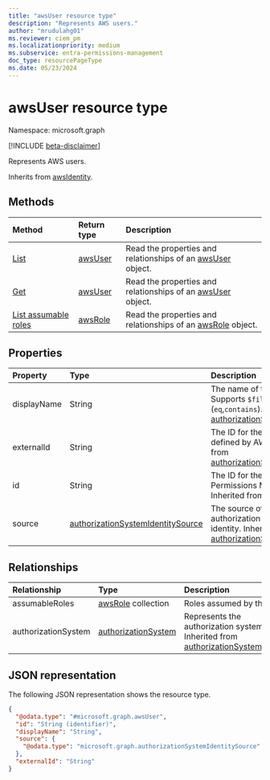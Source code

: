 ```yaml
---
title: "awsUser resource type"
description: "Represents AWS users."
author: "mrudulahg01"
ms.reviewer: ciem_pm
ms.localizationpriority: medium
ms.subservice: entra-permissions-management
doc_type: resourcePageType
ms.date: 05/23/2024
---
```


# awsUser resource type

Namespace: microsoft.graph

[!INCLUDE [beta-disclaimer](../../includes/beta-disclaimer.md)]

Represents AWS users.

Inherits from [awsIdentity](../resources/awsidentity.md).

## Methods
|Method|Return type|Description|
|:---|:---|:---|
|[List](../api/awsassociatedidentities-list-users.md)|[awsUser](../resources/awsuser.md)|Read the properties and relationships of an [awsUser](../resources/awsuser.md) object.|
|[Get](../api/awsuser-get.md)|[awsUser](../resources/awsuser.md)|Read the properties and relationships of an [awsUser](../resources/awsuser.md) object.|
|[List assumable roles](../api/awsuser-list-assumableroles.md)|[awsRole](../resources/awsrole.md)|Read the properties and relationships of an [awsRole](../resources/awsrole.md) object.|

## Properties
|Property|Type|Description|
|:---|:---|:---|
|displayName|String|The name of the object. Supports `$filter` (`eq`,`contains`). Inherited from [authorizationSystemIdentity](../resources/authorizationsystemidentity.md).|
|externalId|String|The ID for the user as defined by AWS. Inherited from [authorizationSystemIdentity](../resources/authorizationsystemidentity.md).|
|id|String|The ID for the identity in Permissions Management. Inherited from [entity](../resources/entity.md).|
|source|[authorizationSystemIdentitySource](../resources/authorizationsystemidentitysource.md)|The source of the authorization system identity. Inherited from [authorizationSystemIdentity](../resources/authorizationsystemidentity.md).|

## Relationships
|Relationship|Type|Description|
|:---|:---|:---|
|assumableRoles|[awsRole](../resources/awsrole.md) collection|Roles assumed by the user.|
|authorizationSystem|[authorizationSystem](../resources/authorizationsystem.md)|Represents the authorization system. Inherited from [authorizationSystemIdentity](../resources/authorizationsystemidentity.md)|

## JSON representation
The following JSON representation shows the resource type.
<!-- {
  "blockType": "resource",
  "keyProperty": "id",
  "@odata.type": "microsoft.graph.awsUser",
  "baseType": "microsoft.graph.awsIdentity",
  "openType": false
}
-->
``` json
{
  "@odata.type": "#microsoft.graph.awsUser",
  "id": "String (identifier)",
  "displayName": "String",
  "source": {
    "@odata.type": "microsoft.graph.authorizationSystemIdentitySource"
  },
  "externalId": "String"
}
```


